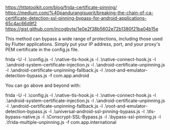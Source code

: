 https://httptoolkit.com/blog/frida-certificate-pinning/
https://medium.com/%40pandurangisuprit/breaking-the-chain-of-ca-certificate-detection-ssl-pinning-bypass-for-android-applications-65c4ac66d9f2
https://gist.github.com/incogbyte/1e0e2f38b5602e72b1380f21ba04b15e

This method can bypass a wide range of protections, including those used by Flutter applications. Simply put your IP address, port, and your proxy's PEM certificate in the config.js file.

frida -U  -l .\config.js -l .\native-tls-hook.js -l .\native-connect-hook.js -l .\android-system-certificate-injection.js  -l .\android-certificate-unpinning.js -l .\android-certificate-unpinning-fallback.js -l .\root-and-emulator-detection-bypass.js -f com.app.android

You can go above and beyond with:

frida -U  -l .\config.js -l .\native-tls-hook.js -l .\native-connect-hook.js -l .\android-system-certificate-injection.js  -l .\android-certificate-unpinning.js -l .\android-certificate-unpinning-fallback.js -l .\root-and-emulator-detection-bypass.js -l .\universal-android-ssl-pinning-bypass.js -l .\tls-bypass-native.js -l .\Conscrypt-SSL-Bypass.js -l .\bypass-ssl-pinning.js -l .\frida-multiple-unpinning.js -f com.app.international
